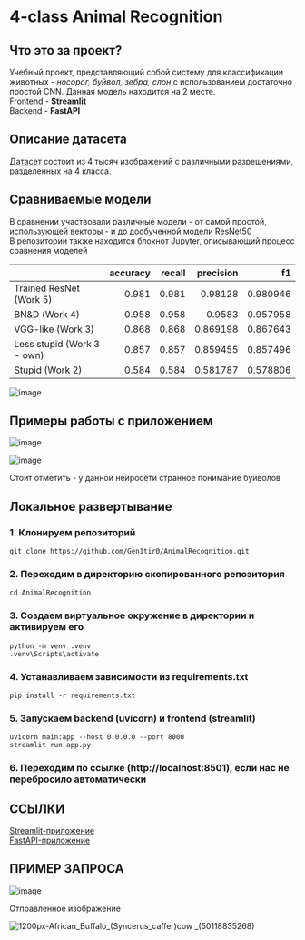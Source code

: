 # 4-class Animal Recognition
## Что это за проект? ##
Учебный проект, представляющий собой систему для классификации животных - *носорог, буйвол, зебра, слон* с использованием достаточно простой CNN. Данная модель находится на 2 месте.\
Frontend - **Streamlit** \
Backend - **FastAPI** 

## Описание датасета
[Датасет](https://www.kaggle.com/datasets/ayushv322/animal-classification) состоит из 4 тысяч изображений с различными разрешениями, разделенных на 4 класса.

## Сравниваемые модели

В сравнении участвовали различные модели - от самой простой, использующей векторы - и до дообученной модели ResNet50\
В репозитории также находится блокнот Jupyter, описывающий процесс сравнения моделей

|                            |   accuracy |   recall |   precision |       f1 |
|:---------------------------|-----------:|---------:|------------:|---------:|
| Trained ResNet (Work 5)    |      0.981 |    0.981 |    0.98128  | 0.980946 |
| BN&D (Work 4)              |      0.958 |    0.958 |    0.9583   | 0.957958 |
| VGG-like (Work 3)          |      0.868 |    0.868 |    0.869198 | 0.867643 |
| Less stupid (Work 3 - own) |      0.857 |    0.857 |    0.859455 | 0.857496 |
| Stupid (Work 2)            |      0.584 |    0.584 |    0.581787 | 0.578806 |

![image](https://github.com/user-attachments/assets/63462ca6-237c-4556-85b2-2156018a7af5)

## Примеры работы с приложением

![image](https://github.com/user-attachments/assets/b589d280-93a2-449d-bd76-8b7697e81fd9)


![image](https://github.com/user-attachments/assets/cdb48ef1-3129-49a4-8279-bb578d069db7)

Стоит отметить - у данной нейросети странное понимание буйволов

## Локальное развертывание

### 1. Клонируем репозиторий
```shell
git clone https://github.com/Gen1tir0/AnimalRecognition.git
```
### 2. Переходим в директорию скопированного репозитория
```shell
cd AnimalRecognition
```
### 3. Создаем виртуальное окружение в директории и активируем его
```shell
python -m venv .venv
.venv\Scripts\activate 
```
### 4. Устанавливаем зависимости из requirements.txt
```shell
pip install -r requirements.txt
```
### 5. Запускаем backend (uvicorn) и frontend (streamlit)
```shell
uvicorn main:app --host 0.0.0.0 --port 8000
streamlit run app.py
```
### 6. Переходим по ссылке (http://localhost:8501), если нас не перебросило автоматически

## ССЫЛКИ
[Streamlit-приложение](https://animalrecognition-front.onrender.com)\
[FastAPI-приложение](https://animalrecognition-a2sd.onrender.com)

## ПРИМЕР ЗАПРОСА

![image](https://github.com/user-attachments/assets/42e258bf-1991-4bc0-afeb-f5b2dfa3800e)


Отправленное изображение

![1200px-African_Buffalo_(Syncerus_caffer)_cow_ _(50118835268)](https://github.com/user-attachments/assets/766e251b-0890-4bcd-b864-e1ce9b1f764d)



